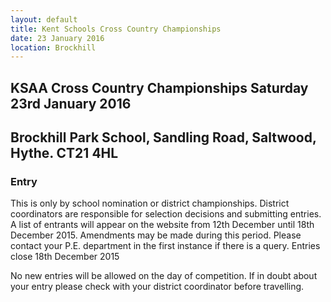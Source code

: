 ```yaml
---
layout: default
title: Kent Schools Cross Country Championships
date: 23 January 2016
location: Brockhill
---
```


## KSAA Cross Country Championships Saturday 23rd January 2016
## Brockhill Park School, Sandling Road, Saltwood, Hythe. CT21 4HL

### Entry

This is only by school nomination or district championships. District coordinators are responsible for selection decisions and submitting entries.
A list of entrants will appear on the website from 12th December until 18th December 2015. Amendments may be made during this period.
Please contact your P.E. department in the first instance if there is a query.
Entries close 18th December 2015

No new entries will be allowed on the day of competition. If in doubt about your entry please check with your district coordinator before travelling.